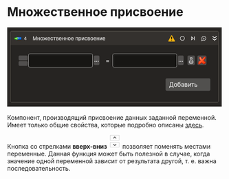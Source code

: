 # Множественное присвоение

![](<../../../.gitbook/assets1/Logic-MultiAssign.png>)

Компонент, производящий присвоение данных заданной переменной. Имеет только общие свойства, которые подробно описаны [здесь](https://docs.primo-rpa.ru/primo-rpa/primo-studio/process/elements).

Кнопка со стрелками **вверх-вниз** ![](<../../../.gitbook/assets/Кнопка во мн.присвоении.png>) позволяет поменять местами переменные. Данная функция может быть полезной в случае, когда значение одной переменной зависит от результата другой, т. е. важна последовательность.
